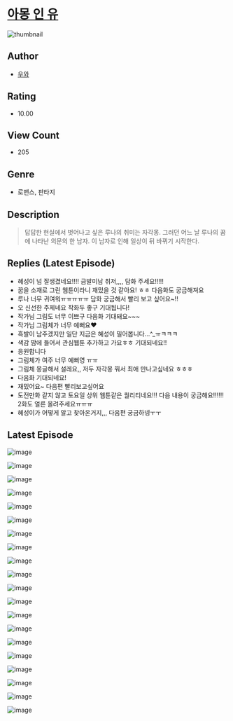 # [아몽 인 유](https://comic.naver.com/challenge/list?titleId=811273)
![thumbnail](https://image-comic.pstatic.net/user_contents_data/challenge_comic/2023/05/27/348415/upload_7233961207959597923_480x623.jpeg)

## Author
- [우와](https://comic.naver.com/artistTitle?id=348415)

## Rating
- 10.00

## View Count
- 205

## Genre
- 로맨스, 판타지

## Description
> 답답한 현실에서 벗어나고 싶은 루나의 취미는 자각몽. 그러던 어느 날 루나의 꿈에 나타난 의문의 한 남자. 이 남자로 인해 일상이 뒤 바뀌기 시작한다.

## Replies (Latest Episode)
- 혜성이 넘 잘생겼네요!!!! 금발미남 취저,,,, 담화 주세요!!!!!
- 꿈을 소재로 그린 웹툰이라니 재밌을 것 같아요! ㅎㅎ 다음화도 궁금해져요
- 루나 너무 귀여워ㅠㅠㅠㅠㅠ 담화 궁금해서 빨리 보고 싶어요~!!
- 오 신선한 주제네요 작화두 좋구 기대됩니다!
- 작가님 그림도 너무 이쁘구 다음화 기대돼요~~~
- 작가님 그림체가 너무 예뻐요❤️
- 흑발이 남주겠지만 일단 지금은 혜성이 밀어봅니다...^_ㅠㅋㅋㅋ
- 색감 맘에 들어서 관심웹툰 추가하고 가요ㅎㅎ 기대되네요!!
- 응원합니다
- 그림체가 여주 너무 예뻐영 ㅠㅠ
- 그림체 몽글해서 설레요,, 저두 자각몽 꿔서 최애 만나고싶네요 ㅎㅎㅎ
- 다음화 기대되네요!
- 재밌어요~ 다음편 빨리보고싶어요
- 도전만화 같지 않고 토요일 상위 웹툰같은 퀄리티네요!!! 다음 내용이 궁금해요!!!!!! 2화도 얼른 올려주세요ㅠㅠㅠ
- 혜성이가 어떻게 알고 찾아온거지,,, 다음편 궁금하넹ㅜㅜ

## Latest Episode
![image](https://image-comic.pstatic.net/user_contents_data/challenge_comic/2023/05/26/348415/upload_7221348486736262502.jpeg)

![image](https://image-comic.pstatic.net/user_contents_data/challenge_comic/2023/05/25/348415/upload_7291665566768914995.jpeg)

![image](https://image-comic.pstatic.net/user_contents_data/challenge_comic/2023/05/26/348415/upload_7017279167258768437.jpeg)

![image](https://image-comic.pstatic.net/user_contents_data/challenge_comic/2023/05/27/348415/upload_7147836269617426742.jpeg)

![image](https://image-comic.pstatic.net/user_contents_data/challenge_comic/2023/05/25/348415/upload_7147274409847370808.jpeg)

![image](https://image-comic.pstatic.net/user_contents_data/challenge_comic/2023/05/25/348415/upload_3919928519276508723.jpeg)

![image](https://image-comic.pstatic.net/user_contents_data/challenge_comic/2023/05/25/348415/upload_7161959475034862181.jpeg)

![image](https://image-comic.pstatic.net/user_contents_data/challenge_comic/2023/05/25/348415/upload_4048791282065684278.jpeg)

![image](https://image-comic.pstatic.net/user_contents_data/challenge_comic/2023/05/25/348415/upload_7293405015521715556.jpeg)

![image](https://image-comic.pstatic.net/user_contents_data/challenge_comic/2023/05/25/348415/upload_4064042594918884961.jpeg)

![image](https://image-comic.pstatic.net/user_contents_data/challenge_comic/2023/05/25/348415/upload_7364623648700250168.jpeg)

![image](https://image-comic.pstatic.net/user_contents_data/challenge_comic/2023/05/25/348415/upload_3558185899481445425.jpeg)

![image](https://image-comic.pstatic.net/user_contents_data/challenge_comic/2023/05/25/348415/upload_3691038764201043512.jpeg)

![image](https://image-comic.pstatic.net/user_contents_data/challenge_comic/2023/05/27/348415/upload_4122536816155045945.jpeg)

![image](https://image-comic.pstatic.net/user_contents_data/challenge_comic/2023/05/25/348415/upload_7003719070675198564.jpeg)

![image](https://image-comic.pstatic.net/user_contents_data/challenge_comic/2023/05/25/348415/upload_7306076853544368185.jpeg)

![image](https://image-comic.pstatic.net/user_contents_data/challenge_comic/2023/05/25/348415/upload_3617290116931138918.jpeg)

![image](https://image-comic.pstatic.net/user_contents_data/challenge_comic/2023/05/25/348415/upload_7149858250079548976.jpeg)

![image](https://image-comic.pstatic.net/user_contents_data/challenge_comic/2023/05/25/348415/upload_7233686136793032292.jpeg)

![image](https://image-comic.pstatic.net/user_contents_data/challenge_comic/2023/05/25/348415/upload_4122258433501049145.jpeg)

